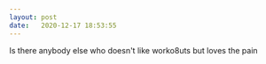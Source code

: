 ```yaml
---
layout: post
date:   2020-12-17 18:53:55
---
```


Is there anybody else who doesn't like worko8uts but loves the pain